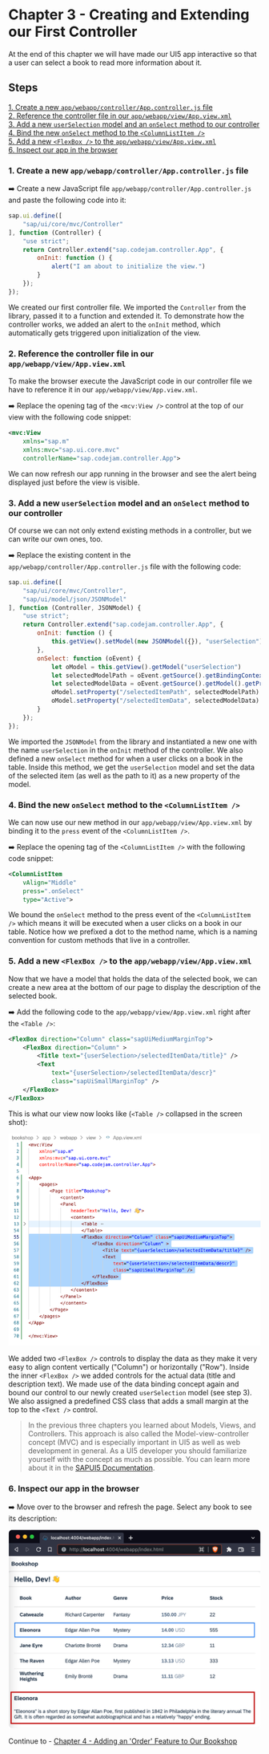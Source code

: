 # Chapter 3 - Creating and Extending our First Controller

At the end of this chapter we will have made our UI5 app interactive so that a user can select a book to read more information about it.

## Steps

[1. Create a new `app/webapp/controller/App.controller.js` file](#1-create-a-new-appwebappcontrollerappcontrollerjs-file)<br>
[2. Reference the controller file in our `app/webapp/view/App.view.xml`](#2-reference-the-controller-file-in-our-appwebappviewappviewxml)<br>
[3. Add a new `userSelection` model and an `onSelect` method to our controller](#3-add-a-new-userselection-model-and-an-onselect-method-to-our-controller)<br>
[4. Bind the new `onSelect` method to the `<ColumnListItem />`](#4-bind-the-new-onselect-method-to-the-columnlistitem)<br>
[5. Add a new `<FlexBox />` to the `app/webapp/view/App.view.xml`](#5-add-a-new-flexbox--to-the-appwebappviewappviewxml)<br>
[6. Inspect our app in the browser](#6-inspect-our-app-in-the-browser)<br>

### 1. Create a new `app/webapp/controller/App.controller.js` file

➡️ Create a new JavaScript file `app/webapp/controller/App.controller.js` and paste the following code into it:

```javascript
sap.ui.define([
    "sap/ui/core/mvc/Controller"
], function (Controller) {
    "use strict";
    return Controller.extend("sap.codejam.controller.App", {
        onInit: function () {
            alert("I am about to initialize the view.")
        }
    });
});
```

We created our first controller file. We imported the `Controller` from the library, passed it to a function and extended it. To demonstrate how the controller works, we added an alert to the `onInit` method, which automatically gets triggered upon initialization of the view.

### 2. Reference the controller file in our `app/webapp/view/App.view.xml`

To make the browser execute the JavaScript code in our controller file we have to reference it in our `app/webapp/view/App.view.xml`.

➡️ Replace the opening tag of the `<mcv:View />` control at the top of our view with the following code snippet:

```xml
<mvc:View
    xmlns="sap.m"
    xmlns:mvc="sap.ui.core.mvc"
    controllerName="sap.codejam.controller.App">
```

We can now refresh our app running in the browser and see the alert being displayed just before the view is visible.

### 3. Add a new `userSelection` model and an `onSelect` method to our controller

Of course we can not only extend existing methods in a controller, but we can write our own ones, too.

➡️ Replace the existing content in the `app/webapp/controller/App.controller.js` file with the following code:

```javascript
sap.ui.define([
    "sap/ui/core/mvc/Controller",
    "sap/ui/model/json/JSONModel"
], function (Controller, JSONModel) {
    "use strict";
    return Controller.extend("sap.codejam.controller.App", {
        onInit: function () {
            this.getView().setModel(new JSONModel({}), "userSelection");
        },
        onSelect: function (oEvent) {
            let oModel = this.getView().getModel("userSelection")
            let selectedModelPath = oEvent.getSource().getBindingContext().sPath
            let selectedModelData = oEvent.getSource().getModel().getProperty(selectedModelPath)
            oModel.setProperty("/selectedItemPath", selectedModelPath)
            oModel.setProperty("/selectedItemData", selectedModelData)
        }
    });
});
```

We imported the `JSONModel` from the library and instantiated a new one with the name `userSelection` in the `onInit` method of the controller. We also defined a new `onSelect` method for when a user clicks on a book in the table. Inside this method, we get the `userSelection` model and set the data of the selected item (as well as the path to it) as a new property of the model.

### 4. Bind the new `onSelect` method to the `<ColumnListItem />`

We can now use our new method in our `app/webapp/view/App.view.xml` by binding it to the `press` event of the `<ColumnListItem />`. 

➡️ Replace the opening tag of the `<ColumnListItem />` with the following code snippet:

```xml
<ColumnListItem 
    vAlign="Middle"
    press=".onSelect"
    type="Active">
```

We bound the `onSelect` method to the press event of the `<ColumnListItem />` which means it will be executed when a user clicks on a book in our table. Notice how we prefixed a dot to the method name, which is a naming convention for custom methods that live in a controller.

### 5. Add a new `<FlexBox />` to the `app/webapp/view/App.view.xml`

Now that we have a model that holds the data of the selected book, we can create a new area at the bottom of our page to display the description of the selected book.

➡️ Add the following code to the `app/webapp/view/App.view.xml` right after the `<Table />`:

```xml
<FlexBox direction="Column" class="sapUiMediumMarginTop">
    <FlexBox direction="Column" >
        <Title text="{userSelection>/selectedItemData/title}" />
        <Text 
            text="{userSelection>/selectedItemData/descr}"
            class="sapUiSmallMarginTop" />
    </FlexBox>
</FlexBox>
```

This is what our view now looks like (`<Table />` collapsed in the screen shot):

![View with Table](/chapters/chapter03/chapter03-01.png)

We added two `<FlexBox />` controls to display the data as they make it very easy to align content vertically ("Column") or horizontally ("Row"). Inside the inner `<FlexBox />` we added controls for the actual data (title and description text). We made use of the data binding concept again and bound our control to our newly created `userSelection` model (see step 3). We also assigned a predefined CSS class that adds a small margin at the top to the `<Text />` control.

> In the previous three chapters you learned about Models, Views, and Controllers. This approach is also called the Model-view-controller concept (MVC) and is especially important in UI5 as well as web development in general. As a UI5 developer you should familiarize yourself with the concept as much as possible. You can learn more about it in the [SAPUI5 Documentation](https://sapui5.hana.ondemand.com/#/topic/91f233476f4d1014b6dd926db0e91070).

### 6. Inspect our app in the browser

➡️ Move over to the browser and refresh the page. Select any book to see its description:

![http://localhost:4004/webapp/index.html](/chapters/chapter03/chapter03-result.png)

Continue to - [Chapter 4 - Adding an 'Order' Feature to Our Bookshop](/chapters/chapter04)

